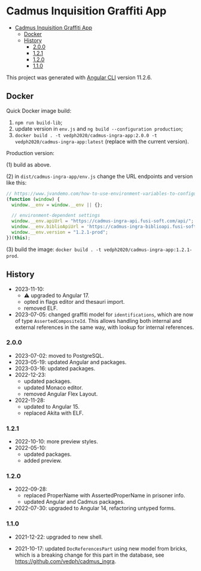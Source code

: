 # Cadmus Inquisition Graffiti App

- [Cadmus Inquisition Graffiti App](#cadmus-inquisition-graffiti-app)
  - [Docker](#docker)
  - [History](#history)
    - [2.0.0](#200)
    - [1.2.1](#121)
    - [1.2.0](#120)
    - [1.1.0](#110)

This project was generated with [Angular CLI](https://github.com/angular/angular-cli) version 11.2.6.

## Docker

Quick Docker image build:

1. `npm run build-lib`;
2. update version in `env.js` and `ng build --configuration production`;
3. `docker build . -t vedph2020/cadmus-ingra-app:2.0.0 -t vedph2020/cadmus-ingra-app:latest` (replace with the current version).

Production version:

(1) build as above.

(2) in `dist/cadmus-ingra-app/env.js` change the URL endpoints and version like this:

```js
// https://www.jvandemo.com/how-to-use-environment-variables-to-configure-your-angular-application-without-a-rebuild/
(function (window) {
  window.__env = window.__env || {};

  // environment-dependent settings
  window.__env.apiUrl = "https://cadmus-ingra-api.fusi-soft.com/api/";
  window.__env.biblioApiUrl = 'https://cadmus-ingra-biblioapi.fusi-soft.com/api/';
  window.__env.version = "1.2.1-prod";
})(this);
```

(3) build the image: `docker build . -t vedph2020/cadmus-ingra-app:1.2.1-prod`.

## History

- 2023-11-10:
  - ⚠️ upgraded to Angular 17.
  - opted in flags editor and thesauri import.
  - removed ELF.
- 2023-07-05: changed graffiti model for `identifications`, which are now of type `AssertedCompositeId`. This allows handling both internal and external references in the same way, with lookup for internal references.

### 2.0.0

- 2023-07-02: moved to PostgreSQL.
- 2023-05-19: updated Angular and packages.
- 2023-03-16: updated packages.
- 2022-12-23:
  - updated packages.
  - updated Monaco editor.
  - removed Angular Flex Layout.
- 2022-11-28:
  - updated to Angular 15.
  - replaced Akita with ELF.

### 1.2.1

- 2022-10-10: more preview styles.
- 2022-05-10:
  - updated packages.
  - added preview.

### 1.2.0

- 2022-09-28:
  - replaced ProperName with AssertedProperName in prisoner info.
  - updated Angular and Cadmus packages.
- 2022-07-30: upgraded to Angular 14, refactoring untyped forms.

### 1.1.0

- 2021-12-22: upgraded to new shell.

- 2021-10-17: updated `DocReferencesPart` using new model from bricks, which is a breaking change for this part in the database, see <https://github.com/vedph/cadmus_ingra>.
